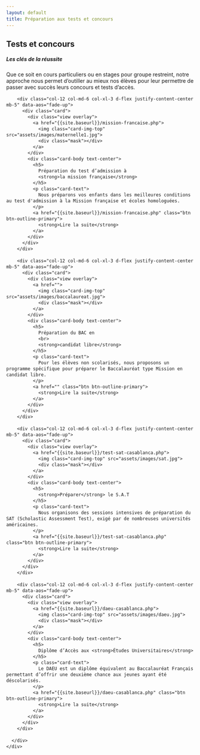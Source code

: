 ```yaml
---
layout: default
title: Préparation aux tests et concours
---
```

<main id="nos-metiers" class="tests-et-concours">

  <section class="container mt-4 mt-sm-5 pt-5 pb-4 pb-sm-5">
    <div class="mt-4">
      <h1 class="font-weight-normal">
        <strong>Tests et concours</strong>
      </h1>
    </div>
    <h5 class="pb-3 pb-sm-4"><strong>Les clés de la réussite</strong></h5>
    <p>
      Que ce soit en cours particuliers ou en stages pour groupe restreint, notre approche nous permet d’outiller au mieux nos élèves pour leur permettre de passer avec succès leurs concours et tests d’accès.
    </p>
  </section>

  <section class="blue-grey lighten-5 pt-5 pb-2">
    <div class="container">
      <div class="row">

        <div class="col-12 col-md-6 col-xl-3 d-flex justify-content-center mb-5" data-aos="fade-up">
          <div class="card">
            <div class="view overlay">
              <a href="{{site.baseurl}}/mission-francaise.php">
                <img class="card-img-top" src="assets/images/maternelle1.jpg">
                <div class="mask"></div>
              </a>
            </div>
            <div class="card-body text-center">
              <h5>
                Préparation du test d’admission à
                <strong>la mission française</strong>
              </h5>
              <p class="card-text">
                Nous préparons vos enfants dans les meilleures conditions au test d'admission à la Mission française et écoles homologuées.
              </p>
              <a href="{{site.baseurl}}/mission-francaise.php" class="btn btn-outline-primary">
                <strong>Lire la suite</strong>
              </a>
            </div>
          </div>
        </div>

        <div class="col-12 col-md-6 col-xl-3 d-flex justify-content-center mb-5" data-aos="fade-up">
          <div class="card">
            <div class="view overlay">
              <a href="">
                <img class="card-img-top" src="assets/images/baccalaureat.jpg">
                <div class="mask"></div>
              </a>
            </div>
            <div class="card-body text-center">
              <h5>
                Préparation du BAC en
                <br>
                <strong>candidat libre</strong>
              </h5>
              <p class="card-text">
                Pour les élèves non scolarisés, nous proposons un programme spécifique pour préparer le Baccalauréat type Mission en candidat libre.
              </p>
              <a href="" class="btn btn-outline-primary">
                <strong>Lire la suite</strong>
              </a>
            </div>
          </div>
        </div>

        <div class="col-12 col-md-6 col-xl-3 d-flex justify-content-center mb-5" data-aos="fade-up">
          <div class="card">
            <div class="view overlay">
              <a href="{{site.baseurl}}/test-sat-casablanca.php">
                <img class="card-img-top" src="assets/images/sat.jpg">
                <div class="mask"></div>
              </a>
            </div>
            <div class="card-body text-center">
              <h5>
                <strong>Préparer</strong> le S.A.T
              </h5>
              <p class="card-text">
                Nous organisons des sessions intensives de préparation du SAT (Scholastic Assessment Test), exigé par de nombreuses universités américaines.
              </p>
              <a href="{{site.baseurl}}/test-sat-casablanca.php" class="btn btn-outline-primary">
                <strong>Lire la suite</strong>
              </a>
            </div>
          </div>
        </div>

        <div class="col-12 col-md-6 col-xl-3 d-flex justify-content-center mb-5" data-aos="fade-up">
          <div class="card">
            <div class="view overlay">
              <a href="{{site.baseurl}}/daeu-casablanca.php">
                <img class="card-img-top" src="assets/images/daeu.jpg">
                <div class="mask"></div>
              </a>
            </div>
            <div class="card-body text-center">
              <h5>
                Diplôme d’Accès aux <strong>Études Universitaires</strong>
              </h5>
              <p class="card-text">
                Le DAEU est un diplôme équivalent au Baccalauréat Français permettant d’offrir une deuxième chance aux jeunes ayant été déscolarisés.
              </p>
              <a href="{{site.baseurl}}/daeu-casablanca.php" class="btn btn-outline-primary">
                <strong>Lire la suite</strong>
              </a>
            </div>
          </div>
        </div>

      </div>
    </div>
  </section>

</main>
